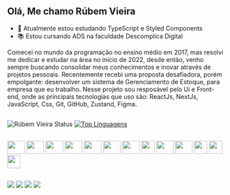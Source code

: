 ﻿## Olá, Me chamo Rúbem Vieira 

<!--
- 🔭 I’m currently working on ...
- 👯 I’m looking to collaborate on ...
- 💬 Ask me about ...
- 😄 Pronouns: ...
- ⚡ Fun fact: ...
- 🤔 Estou procurando ajuda com node.js
- 📫 Contate-me pelo e-mail: rubemvn17@gmail.com
-->

- 🌱 Atualmente estou estudando TypeScript e Styled Components
- 📚 Estou cursando ADS na faculdade Descomplica Digital
  
Comecei no mundo da programação no ensino médio em 2017, mas resolvi me dedicar e estudar na área no início de 2022, desde então, venho sempre buscando consolidar meus conhecimentos e inovar através de projetos pessoais. Recentemente recebi uma proposta desafiadora, porém empolgante: desenvolver um sistema de Gerenciamento de Estoque, para empresa que eu trabalho. Nesse projeto sou resposável pelo  Ui e Front-end, onde as principais tecnologias que uso são: ReactJs, NextJs, JavaScript, Css, Git, GitHub, Zustand, Figma.

##
![Rúbem Vieira Status](https://github-readme-stats.vercel.app/api?username=rubemvn&show_icons=true&theme=tokyonight)
[![Top Linguagens](https://github-readme-stats.vercel.app/api/top-langs/?username=rubemvn&layout=compact&theme=tokyonight)](https://github.com/rubemvn/github-readme-stats)

##

  <div style="display: inline; gap:20px">
    <img height="30" width="40" src="https://cdn.jsdelivr.net/gh/devicons/devicon/icons/javascript/javascript-original.svg" />
    <img height="30" width="40" src="https://cdn.jsdelivr.net/gh/devicons/devicon@latest/icons/typescript/typescript-original.svg" />      
    <img height="30" width="40" src="https://cdn.jsdelivr.net/gh/devicons/devicon/icons/nodejs/nodejs-original.svg">
    <img height="30" width="40" src="https://cdn.jsdelivr.net/gh/devicons/devicon/icons/react/react-original.svg" />
    <img height="30" width="40" src="https://cdn.jsdelivr.net/gh/devicons/devicon/icons/html5/html5-original.svg">
    <img height="30" width="40" src="https://cdn.jsdelivr.net/gh/devicons/devicon/icons/css3/css3-original.svg">
    <img height="30" width="40" src="https://cdn.jsdelivr.net/gh/devicons/devicon/icons/git/git-original.svg">
    <img height="30" width="30" src="https://img.icons8.com/glyph-neue/64/FFFFFF/github.png"/>
    <img height="30" width="40" src="https://cdn.jsdelivr.net/gh/devicons/devicon@latest/icons/tailwindcss/tailwindcss-original.svg" />
    <img height="30" width="40" src="https://cdn.jsdelivr.net/gh/devicons/devicon/icons/bootstrap/bootstrap-plain.svg" />
    <img height="30" src="https://img.icons8.com/color/96/FFFFFF/express-js.png"/>
    <img height="30" src="https://cdn.jsdelivr.net/gh/devicons/devicon/icons/npm/npm-original-wordmark.svg" />
    <img height="30" src="https://cdn.jsdelivr.net/gh/devicons/devicon/icons/handlebars/handlebars-original.svg" />        
  </div>
 
 ##
 
 <div>
  <a href="https://instagram.com/rubem_vn" target="_blank"><img src="https://img.shields.io/badge/-Instagram-%23E4405F?style=for-the-badge&logo=instagram&logoColor=white" target="_blank"></a>
 <a href="[https://discord.gg/xDjw9Zxj](https://discord.com/channels/R%C3%BAbem%20Vieira#4322)" target="_blank"><img src="https://img.shields.io/badge/Discord-7289DA?style=for-the-badge&logo=discord&logoColor=white" target="_blank"></a> 
  <a href = "mailto:rubemvn17@gmail.com"><img src="https://img.shields.io/badge/-Gmail-%23333?style=for-the-badge&logo=gmail&logoColor=white" target="_blank"></a>
  <a href="https://www.linkedin.com/in/r%C3%BAbem-vieira-06649722a/" target="_blank"><img src="https://img.shields.io/badge/-LinkedIn-%230077B5?style=for-the-badge&logo=linkedin&logoColor=white" target="_blank"></a> 
  
</div>

##

<!--
![snake gif](https://github.com/Rubemvn/Rubemvn/blob/output/github-contribution-grid-snake.svg)


-->

          
